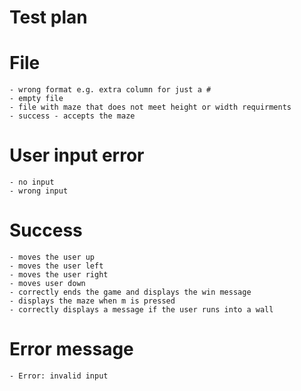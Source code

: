 # Test plan 
# File
    - wrong format e.g. extra column for just a #
    - empty file 
    - file with maze that does not meet height or width requirments 
    - success - accepts the maze 
# User input error
    - no input
    - wrong input
# Success
    - moves the user up 
    - moves the user left 
    - moves the user right 
    - moves user down 
    - correctly ends the game and displays the win message 
    - displays the maze when m is pressed 
    - correctly displays a message if the user runs into a wall
# Error message 
    - Error: invalid input 

